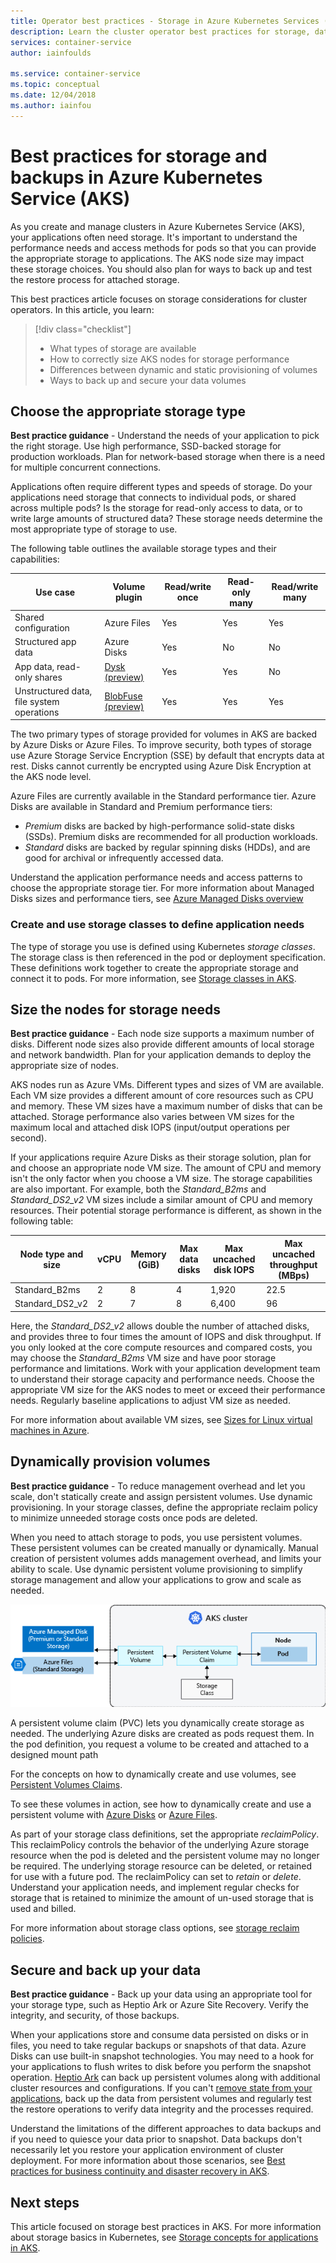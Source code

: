 ```yaml
---
title: Operator best practices - Storage in Azure Kubernetes Services (AKS)
description: Learn the cluster operator best practices for storage, data encryption, and backups in Azure Kubernetes Service (AKS)
services: container-service
author: iainfoulds

ms.service: container-service
ms.topic: conceptual
ms.date: 12/04/2018
ms.author: iainfou
---
```


# Best practices for storage and backups in Azure Kubernetes Service (AKS)

As you create and manage clusters in Azure Kubernetes Service (AKS), your applications often need storage. It's important to understand the performance needs and access methods for pods so that you can provide the appropriate storage to applications. The AKS node size may impact these storage choices. You should also plan for ways to back up and test the restore process for attached storage.

This best practices article focuses on storage considerations for cluster operators. In this article, you learn:

> [!div class="checklist"]
> * What types of storage are available
> * How to correctly size AKS nodes for storage performance
> * Differences between dynamic and static provisioning of volumes
> * Ways to back up and secure your data volumes

## Choose the appropriate storage type

**Best practice guidance** - Understand the needs of your application to pick the right storage. Use high performance, SSD-backed storage for production workloads. Plan for network-based storage when there is a need for multiple concurrent connections.

Applications often require different types and speeds of storage. Do your applications need storage that connects to individual pods, or shared across multiple pods? Is the storage for read-only access to data, or to write large amounts of structured data? These storage needs determine the most appropriate type of storage to use.

The following table outlines the available storage types and their capabilities:

| Use case | Volume plugin | Read/write once | Read-only many | Read/write many |
|----------|---------------|-----------------|----------------|-----------------|
| Shared configuration       | Azure Files   | Yes | Yes | Yes |
| Structured app data        | Azure Disks   | Yes | No  | No  |
| App data, read-only shares | [Dysk (preview)][dysk] | Yes | Yes | No  |
| Unstructured data, file system operations | [BlobFuse (preview)][blobfuse] | Yes | Yes | Yes |

The two primary types of storage provided for volumes in AKS are backed by Azure Disks or Azure Files. To improve security, both types of storage use Azure Storage Service Encryption (SSE) by default that encrypts data at rest. Disks cannot currently be encrypted using Azure Disk Encryption at the AKS node level.

Azure Files are currently available in the Standard performance tier. Azure Disks are available in Standard and Premium performance tiers:

- *Premium* disks are backed by high-performance solid-state disks (SSDs). Premium disks are recommended for all production workloads.
- *Standard* disks are backed by regular spinning disks (HDDs), and are good for archival or infrequently accessed data.

Understand the application performance needs and access patterns to choose the appropriate storage tier. For more information about Managed Disks sizes and performance tiers, see [Azure Managed Disks overview][managed-disks]

### Create and use storage classes to define application needs

The type of storage you use is defined using Kubernetes *storage classes*. The storage class is then referenced in the pod or deployment specification. These definitions work together to create the appropriate storage and connect it to pods. For more information, see [Storage classes in AKS][aks-concepts-storage-classes].

## Size the nodes for storage needs

**Best practice guidance** - Each node size supports a maximum number of disks. Different node sizes also provide different amounts of local storage and network bandwidth. Plan for your application demands to deploy the appropriate size of nodes.

AKS nodes run as Azure VMs. Different types and sizes of VM are available. Each VM size provides a different amount of core resources such as CPU and memory. These VM sizes have a maximum number of disks that can be attached. Storage performance also varies between VM sizes for the maximum local and attached disk IOPS (input/output operations per second).

If your applications require Azure Disks as their storage solution, plan for and choose an appropriate node VM size. The amount of CPU and memory isn't the only factor when you choose a VM size. The storage capabilities are also important. For example, both the *Standard_B2ms* and *Standard_DS2_v2* VM sizes include a similar amount of CPU and memory resources. Their potential storage performance is different, as shown in the following table:

| Node type and size | vCPU | Memory (GiB) | Max data disks | Max uncached disk IOPS | Max uncached throughput (MBps) |
|--------------------|------|--------------|----------------|------------------------|--------------------------------|
| Standard_B2ms      | 2    | 8            | 4              | 1,920                  | 22.5                           |
| Standard_DS2_v2    | 2    | 7            | 8              | 6,400                  | 96                             |

Here, the *Standard_DS2_v2* allows double the number of attached disks, and provides three to four times the amount of IOPS and disk throughput. If you only looked at the core compute resources and compared costs, you may choose the *Standard_B2ms* VM size and have poor storage performance and limitations. Work with your application development team to understand their storage capacity and performance needs. Choose the appropriate VM size for the AKS nodes to meet or exceed their performance needs. Regularly baseline applications to adjust VM size as needed.

For more information about available VM sizes, see [Sizes for Linux virtual machines in Azure][vm-sizes].

## Dynamically provision volumes

**Best practice guidance** - To reduce management overhead and let you scale, don't statically create and assign persistent volumes. Use dynamic provisioning. In your storage classes, define the appropriate reclaim policy to minimize unneeded storage costs once pods are deleted.

When you need to attach storage to pods, you use persistent volumes. These persistent volumes can be created manually or dynamically. Manual creation of persistent volumes adds management overhead, and limits your ability to scale. Use dynamic persistent volume provisioning to simplify storage management and allow your applications to grow and scale as needed.

![Persistent volume claims in an Azure Kubernetes Services (AKS) cluster](media/concepts-storage/persistent-volume-claims.png)

A persistent volume claim (PVC) lets you dynamically create storage as needed. The underlying Azure disks are created as pods request them. In the pod definition, you request a volume to be created and attached to a designed mount path

For the concepts on how to dynamically create and use volumes, see [Persistent Volumes Claims][aks-concepts-storage-pvcs].

To see these volumes in action, see how to dynamically create and use a persistent volume with [Azure Disks][dynamic-disks] or [Azure Files][dynamic-files].

As part of your storage class definitions, set the appropriate *reclaimPolicy*. This reclaimPolicy controls the behavior of the underlying Azure storage resource when the pod is deleted and the persistent volume may no longer be required. The underlying storage resource can be deleted, or retained for use with a future pod. The reclaimPolicy can set to *retain* or *delete*. Understand your application needs, and implement regular checks for storage that is retained to minimize the amount of un-used storage that is used and billed.

For more information about storage class options, see [storage reclaim policies][reclaim-policy].

## Secure and back up your data

**Best practice guidance** - Back up your data using an appropriate tool for your storage type, such as Heptio Ark or Azure Site Recovery. Verify the integrity, and security, of those backups.

When your applications store and consume data persisted on disks or in files, you need to take regular backups or snapshots of that data. Azure Disks can use built-in snapshot technologies. You may need to a hook for your applications to flush writes to disk before you perform the snapshot operation. [Heptio Ark][heptio-ark] can back up persistent volumes along with additional cluster resources and configurations. If you can't [remove state from your applications][remove-state], back up the data from persistent volumes and regularly test the restore operations to verify data integrity and the processes required.

Understand the limitations of the different approaches to data backups and if you need to quiesce your data prior to snapshot. Data backups don't necessarily let you restore your application environment of cluster deployment. For more information about those scenarios, see [Best practices for business continuity and disaster recovery in AKS][best-practices-multi-region].

## Next steps

This article focused on storage best practices in AKS. For more information about storage basics in Kubernetes, see [Storage concepts for applications in AKS][aks-concepts-storage].

<!-- LINKS - External -->
[heptio-ark]: https://github.com/heptio/ark
[dysk]: https://github.com/Azure/kubernetes-volume-drivers/tree/master/flexvolume/dysk
[blobfuse]: https://github.com/Azure/azure-storage-fuse

<!-- LINKS - Internal -->
[aks-concepts-storage]: concepts-storage.md
[vm-sizes]: ../virtual-machines/linux/sizes.md
[dynamic-disks]: azure-disks-dynamic-pv.md
[dynamic-files]: azure-files-dynamic-pv.md
[reclaim-policy]: concepts-storage.md#storage-classes
[aks-concepts-storage-pvcs]: concepts-storage.md#persistent-volume-claims
[aks-concepts-storage-classes]: concepts-storage.md#storage-classes
[managed-disks]: ../virtual-machines/linux/managed-disks-overview.md
[best-practices-multi-region]: operator-best-practices-multi-region.md
[remove-state]: operator-best-practices-multi-region.md#remove-service-state-from-inside-containers
